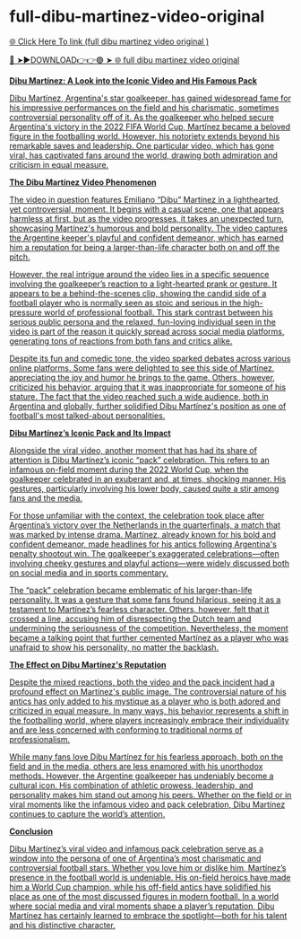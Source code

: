 # full-dibu-martinez-video-original
<a href="https://tivrok.cfd/full-dibu-martinez-video-original"> 🌐 Click Here To link (full dibu martinez video original )

🔴 ➤►DOWNLOAD👉👉🟢 ➤  <a href="https://tivrok.cfd/full-dibu-martinez-video-original"> 🌐 full dibu martinez video original 

**Dibu Martínez: A Look into the Iconic Video and His Famous Pack**

Dibu Martínez, Argentina's star goalkeeper, has gained widespread fame for his impressive performances on the field and his charismatic, sometimes controversial personality off of it. As the goalkeeper who helped secure Argentina's victory in the 2022 FIFA World Cup, Martínez became a beloved figure in the footballing world. However, his notoriety extends beyond his remarkable saves and leadership. One particular video, which has gone viral, has captivated fans around the world, drawing both admiration and criticism in equal measure.

**The Dibu Martínez Video Phenomenon**

The video in question features Emiliano “Dibu” Martínez in a lighthearted, yet controversial, moment. It begins with a casual scene, one that appears harmless at first, but as the video progresses, it takes an unexpected turn, showcasing Martínez's humorous and bold personality. The video captures the Argentine keeper's playful and confident demeanor, which has earned him a reputation for being a larger-than-life character both on and off the pitch.

However, the real intrigue around the video lies in a specific sequence involving the goalkeeper’s reaction to a light-hearted prank or gesture. It appears to be a behind-the-scenes clip, showing the candid side of a football player who is normally seen as stoic and serious in the high-pressure world of professional football. This stark contrast between his serious public persona and the relaxed, fun-loving individual seen in the video is part of the reason it quickly spread across social media platforms, generating tons of reactions from both fans and critics alike.

Despite its fun and comedic tone, the video sparked debates across various online platforms. Some fans were delighted to see this side of Martínez, appreciating the joy and humor he brings to the game. Others, however, criticized his behavior, arguing that it was inappropriate for someone of his stature. The fact that the video reached such a wide audience, both in Argentina and globally, further solidified Dibu Martínez's position as one of football's most talked-about personalities.

**Dibu Martínez’s Iconic Pack and Its Impact**

Alongside the viral video, another moment that has had its share of attention is Dibu Martínez’s iconic “pack” celebration. This refers to an infamous on-field moment during the 2022 World Cup, when the goalkeeper celebrated in an exuberant and, at times, shocking manner. His gestures, particularly involving his lower body, caused quite a stir among fans and the media.

For those unfamiliar with the context, the celebration took place after Argentina’s victory over the Netherlands in the quarterfinals, a match that was marked by intense drama. Martínez, already known for his bold and confident demeanor, made headlines for his antics following Argentina's penalty shootout win. The goalkeeper's exaggerated celebrations—often involving cheeky gestures and playful actions—were widely discussed both on social media and in sports commentary.

The “pack” celebration became emblematic of his larger-than-life personality. It was a gesture that some fans found hilarious, seeing it as a testament to Martínez’s fearless character. Others, however, felt that it crossed a line, accusing him of disrespecting the Dutch team and undermining the seriousness of the competition. Nevertheless, the moment became a talking point that further cemented Martínez as a player who was unafraid to show his personality, no matter the backlash.

**The Effect on Dibu Martínez's Reputation**

Despite the mixed reactions, both the video and the pack incident had a profound effect on Martínez's public image. The controversial nature of his antics has only added to his mystique as a player who is both adored and criticized in equal measure. In many ways, his behavior represents a shift in the footballing world, where players increasingly embrace their individuality and are less concerned with conforming to traditional norms of professionalism.

While many fans love Dibu Martínez for his fearless approach, both on the field and in the media, others are less enamored with his unorthodox methods. However, the Argentine goalkeeper has undeniably become a cultural icon. His combination of athletic prowess, leadership, and personality makes him stand out among his peers. Whether on the field or in viral moments like the infamous video and pack celebration, Dibu Martínez continues to capture the world’s attention.

**Conclusion**

Dibu Martínez’s viral video and infamous pack celebration serve as a window into the persona of one of Argentina’s most charismatic and controversial football stars. Whether you love him or dislike him, Martínez’s presence in the football world is undeniable. His on-field heroics have made him a World Cup champion, while his off-field antics have solidified his place as one of the most discussed figures in modern football. In a world where social media and viral moments shape a player’s reputation, Dibu Martínez has certainly learned to embrace the spotlight—both for his talent and his distinctive character.
